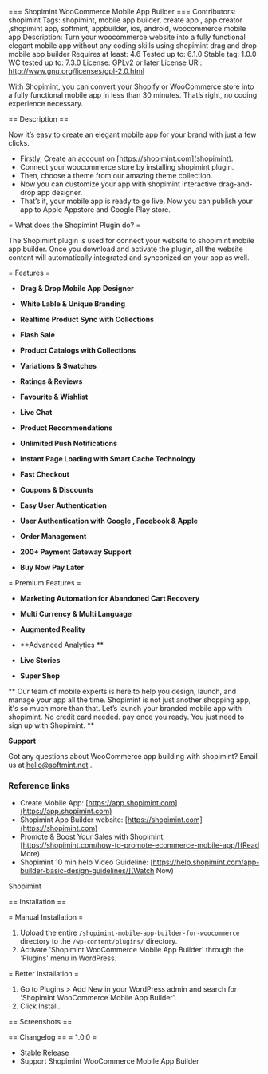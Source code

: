 === Shopimint WooCommerce Mobile App Builder ===
Contributors:      shopimint
Tags:              shopimint, mobile app builder, create app , app creator ,shopimint app, softmint, appbuilder, ios, android, woocommerce mobile app
Description:       Turn your woocommerce website into a fully functional elegant mobile app without any coding skills using shopimint drag and drop mobile app builder
Requires at least: 4.6
Tested up to:      6.1.0
Stable tag:        1.0.0
WC tested up to:   7.3.0
License: GPLv2 or later
License URI: http://www.gnu.org/licenses/gpl-2.0.html

With Shopimint, you can convert your Shopify or WooCommerce store into a fully functional mobile app in less than 30 minutes. That’s right, no coding experience necessary. 

== Description ==

Now it’s easy to create an elegant mobile app for your brand with just a few clicks.

* Firstly, Create an account on [https://shopimint.com](shopimint).
* Connect your woocommerce store by installing shopimint plugin.
* Then, choose a theme from our amazing theme collection.
* Now you can customize your app with shopimint interactive drag-and-drop app designer.
* That’s it, your mobile app is ready to go live. Now you can publish your app to Apple Appstore and Google Play store.

= What does the Shopimint Plugin do? = 

The Shopimint plugin is used for connect your website to shopimint mobile app builder. Once you download and activate the plugin, all the website content will automatically integrated and synconized on your app as well. 

= Features = 

* **Drag & Drop Mobile App Designer**

* **White Lable & Unique Branding**

* **Realtime Product Sync with Collections**

* **Flash Sale**

* **Product Catalogs with Collections**

* **Variations & Swatches**

* **Ratings & Reviews**

* **Favourite & Wishlist**

* **Live Chat**

* **Product Recommendations**

* **Unlimited Push Notifications**

* **Instant Page Loading with Smart Cache Technology**

* **Fast Checkout**

* **Coupons & Discounts**

* **Easy User Authentication**

* **User Authentication with Google , Facebook & Apple**

* **Order Management**

* **200+ Payment Gateway Support**

* **Buy Now Pay Later**

= Premium Features = 

* **Marketing Automation for Abandoned Cart Recovery**

* **Multi Currency & Multi Language**

* **Augmented Reality**

* **Advanced Analytics **

* **Live Stories**

* **Super Shop**

** Our team of mobile experts is here to help you design, launch, and manage your app all the time. Shopimint is not just another shopping app, it's so much more than that.
Let’s launch your branded mobile app with shopimint. No credit card needed. pay once you ready. You just need to sign up with Shopimint. **

**Support**

Got any questions about WooCommerce app building with shopimint? Email us at [hello@softmint.net](mailto:hello@softmint.net) .


### Reference links
- Create Mobile App: [https://app.shopimint.com](https://app.shopimint.com)
- Shopimint App Builder website: [https://shopimint.com](https://shopimint.com)
- Promote & Boost Your Sales with Shopimint: [https://shopimint.com/how-to-promote-ecommerce-mobile-app/](Read More)
- Shopimint 10 min help Video Guideline: [https://help.shopimint.com/app-builder-basic-design-guidelines/](Watch Now)

Shopimint 

== Installation ==

= Manual Installation =

1. Upload the entire `/shopimint-mobile-app-builder-for-woocommerce` directory to the `/wp-content/plugins/` directory.
1. Activate 'Shopimint WooCommerce Mobile App Builder' through the 'Plugins' menu in WordPress.

= Better Installation =

1. Go to Plugins > Add New in your WordPress admin and search for 'Shopimint WooCommerce Mobile App Builder'.
1. Click Install.

== Screenshots ==



== Changelog ==
= 1.0.0 =
  * Stable Release
  * Support Shopimint WooCommerce Mobile App Builder

